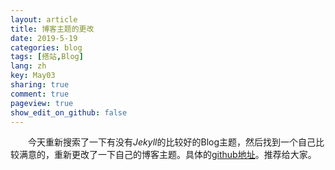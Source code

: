 ```yaml
---
layout: article
title: 博客主题的更改
date: 2019-5-19
categories: blog
tags: [搭站,Blog]
lang: zh
key: May03
sharing: true
comment: true
pageview: true  
show_edit_on_github: false
---
```


&emsp;&emsp;今天重新搜索了一下有没有*Jekyll*的比较好的Blog主题，然后找到一个自己比较满意的，重新更改了一下自己的博客主题。具体的[github地址](https://github.com/kitian616/jekyll-TeXt-theme)。推荐给大家。